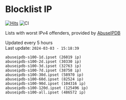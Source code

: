 # Blocklist IP

[![Hits](https://hits.seeyoufarm.com/api/count/incr/badge.svg?url=https%3A%2F%2Fgithub.com%2Fborestad%2Fblocklist-ip%2F&count_bg=%2379C83D&title_bg=%23555555&icon=&icon_color=%23E7E7E7&title=hits&edge_flat=false)](https://hits.seeyoufarm.com)  ![CI](https://img.shields.io/github/workflow/status/borestad/blocklist-ip/CI?style=flat-square)

Lists with worst IPv4 offenders, provided by [AbuseIPDB](https://www.abuseipdb.com/)

<!-- FOOTER-PLACEHOLDER -->
Updated every 5 hours<br>
Last update: `2024-03-03 - 15:18:39`
```
abuseipdb-s100-1d.ipset (26019 ip)
abuseipdb-s100-2d.ipset (30330 ip)
abuseipdb-s100-3d.ipset (32763 ip)
abuseipdb-s100-7d.ipset (38758 ip)
abuseipdb-s100-30d.ipset (58970 ip)
abuseipdb-s100-60d.ipset (82524 ip)
abuseipdb-s100-90d.ipset (104316 ip)
abuseipdb-s100-120d.ipset (125496 ip)
abuseipdb-s100-all.ipset (486572 ip)
```
